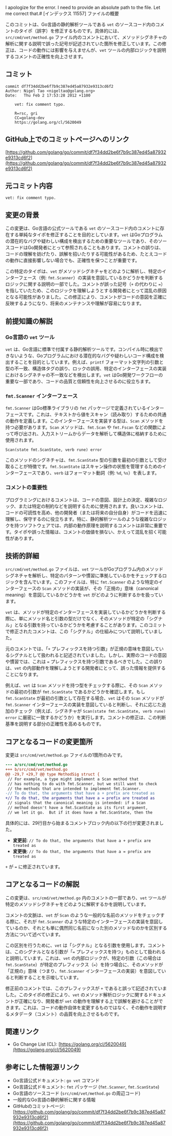 I apologize for the error. I need to provide an absolute path to the file. Let me correct that.# [インデックス 11557] ファイルの概要

このコミットは、Go言語の静的解析ツールである `vet` のソースコード内のコメントのタイポ（誤字）を修正するものです。具体的には、`src/cmd/vet/method.go` ファイル内のコメントにおいて、メソッドシグネチャの解析に関する説明で誤った記号が記述されていた箇所を修正しています。この修正は、コードの動作には影響を与えませんが、`vet` ツールの内部ロジックを説明するコメントの正確性を向上させます。

## コミット

```
commit df7f34dd2be6f7b9c387ed45a87932e9313cd6f2
Author: Nigel Tao <nigeltao@golang.org>
Date:   Thu Feb 2 17:53:28 2012 +1100

    vet: fix comment typo.
    
    R=rsc, gri
    CC=golang-dev
    https://golang.org/cl/5620049
```

## GitHub上でのコミットページへのリンク

[https://github.com/golang/go/commit/df7f34dd2be6f7b9c387ed45a87932e9313cd6f2](https://github.com/golang/go/commit/df7f34dd2be6f7b9c387ed45a87932e9313cd6f2)

## 元コミット内容

```
vet: fix comment typo.
```

## 変更の背景

この変更は、Go言語の公式ツールである `vet` のソースコード内のコメントに存在する単純なタイポを修正することを目的としています。`vet` はGoプログラムの潜在的なバグや疑わしい構成を検出するための重要なツールであり、そのソースコードはGo開発者にとって参照されることもあります。コメントの誤りは、コードの理解を妨げたり、誤解を招いたりする可能性があるため、たとえコードの動作に直接影響しない場合でも、正確性を保つことが重要です。

この特定のタイポは、`vet` がメソッドシグネチャをどのように解析し、特定のインターフェース（例: `fmt.Scanner`）の実装を意図しているかどうかを判断するロジックに関する説明の一部でした。コメントが誤った記号（`+` の代わりに `=`）を指していたため、このロジックを理解しようとする開発者にとって混乱の原因となる可能性がありました。この修正により、コメントがコードの意図を正確に反映するようになり、将来のメンテナンスや理解が容易になります。

## 前提知識の解説

### Go言語の `vet` ツール

`vet` は、Go言語に標準で付属する静的解析ツールです。コンパイル時に検出できないような、Goプログラムにおける潜在的なバグや疑わしいコード構成を検出することを目的としています。例えば、`printf` フォーマット文字列の引数と型の不一致、構造体タグの誤り、ロックの誤用、特定のインターフェースの実装におけるシグネチャの不一致などを検出します。`vet` はGo開発ワークフローの重要な一部であり、コードの品質と信頼性を向上させるのに役立ちます。

### `fmt.Scanner` インターフェース

`fmt.Scanner` はGo標準ライブラリの `fmt` パッケージで定義されているインターフェースです。これは、テキストから値をスキャン（読み取り）するための共通の動作を定義します。このインターフェースを実装する型は、`Scan` メソッドを持つ必要があります。`Scan` メソッドは、`fmt.Scan` や `fmt.Fscan` などの関数によって呼び出され、入力ストリームからデータを解析して構造体に格納するために使用されます。

`Scan(state fmt.ScanState, verb rune) error`

このメソッドのシグネチャは、`fmt.ScanState` 型の引数を最初の引数として受け取ることが特徴です。`fmt.ScanState` はスキャン操作の状態を管理するためのインターフェースであり、`verb` はフォーマット動詞（例: `%d`, `%s`）を表します。

### コメントの重要性

プログラミングにおけるコメントは、コードの意図、設計上の決定、複雑なロジック、または特定の制約などを説明するために使用されます。良いコメントは、コードの可読性を高め、他の開発者（または将来の自分自身）がコードを迅速に理解し、保守するのに役立ちます。特に、静的解析ツールのような複雑なロジックを持つソフトウェアでは、内部の動作原理を説明するコメントは非常に重要です。タイポや誤った情報は、コメントの価値を損ない、かえって混乱を招く可能性があります。

## 技術的詳細

`src/cmd/vet/method.go` ファイルは、`vet` ツールがGoプログラム内のメソッドシグネチャを解析し、特定のパターンや慣習に準拠しているかをチェックするロジックを含んでいます。このファイルは、特に `fmt.Scanner` のような特定のインターフェースの `Scan` メソッドの実装が、その「正規の」意味（canonical meaning）を意図しているかどうかを `vet` がどのように判断するかを扱っています。

`vet` は、メソッドが特定のインターフェースを実装しているかどうかを判断する際に、単にメソッド名と引数の型だけでなく、そのメソッドが特定の「シグナル」となる引数を持っているかどうかを考慮することがあります。このコミットで修正されたコメントは、この「シグナル」の仕組みについて説明していました。

元のコメントでは、「`+` プレフィックスを持つ引数」が正規の意味を意図しているシグナルとして扱われると記述されていました。しかし、実際のコードの意図や慣習では、これは `=` プレフィックスを持つ引数であるべきでした。この誤りは、`vet` の内部動作を理解しようとする開発者にとって、誤った情報を提供することになります。

例えば、`vet` は `Scan` メソッドを持つ型をチェックする際に、その `Scan` メソッドの最初の引数が `fmt.ScanState` であるかどうかを確認します。もし `fmt.ScanState` が最初の引数として存在する場合、`vet` はその `Scan` メソッドが `fmt.Scanner` インターフェースの実装を意図していると判断し、それに応じた追加のチェック（例えば、シグネチャが `Scan(state fmt.ScanState, verb rune) error` に厳密に一致するかどうか）を実行します。コメントの修正は、この判断基準を説明する部分の正確性を高めるものです。

## コアとなるコードの変更箇所

変更は `src/cmd/vet/method.go` ファイルの1箇所のみです。

```diff
--- a/src/cmd/vet/method.go
+++ b/src/cmd/vet/method.go
@@ -29,7 +29,7 @@ type MethodSig struct {
 // For example, a type might implement a Scan method that
 // has nothing to do with fmt.Scanner, but we still want to check
 // the methods that are intended to implement fmt.Scanner.
-// To do that, the arguments that have a + prefix are treated as
+// To do that, the arguments that have a = prefix are treated as
 // signals that the canonical meaning is intended: if a Scan
 // method doesn't have a fmt.ScanState as its first argument,
 // we let it go.  But if it does have a fmt.ScanState, then the
```

具体的には、29行目から始まるコメントブロック内の以下の行が変更されました。

-   **変更前**: `// To do that, the arguments that have a + prefix are treated as`
-   **変更後**: `// To do that, the arguments that have a = prefix are treated as`

`+` が `=` に修正されています。

## コアとなるコードの解説

この変更は、`src/cmd/vet/method.go` 内のコメントの一部であり、`vet` ツールが特定のメソッドシグネチャをどのように解釈するかを説明しています。

コメントの文脈は、`vet` が `Scan` のような一般的な名前のメソッドをチェックする際に、それが `fmt.Scanner` のような特定のインターフェースの実装を意図しているのか、それとも単に偶然同じ名前になった別のメソッドなのかを区別する方法について述べています。

この区別を行うために、`vet` は「シグナル」となる引数を使用します。コメントは、このシグナルとなる引数が「`=` プレフィックスを持つ」ものとして扱われると説明しています。これは、`vet` の内部ロジックが、特定の引数（この場合は `fmt.ScanState`）が特定のプレフィックス（`=`）を持つ場合に、そのメソッドが「正規の」意味（つまり、`fmt.Scanner` インターフェースの実装）を意図していると判断することを示唆しています。

修正前のコメントでは、このプレフィックスが `+` であると誤って記述されていました。このタイポの修正により、`vet` のメソッド解析ロジックに関するドキュメントが正確になり、開発者が `vet` の動作を理解する上で誤解を避けることができます。これは、コードの動作自体を変更するものではなく、その動作を説明するメタデータ（コメント）の品質を向上させるものです。

## 関連リンク

*   Go Change List (CL): [https://golang.org/cl/5620049](https://golang.org/cl/5620049)

## 参考にした情報源リンク

*   Go言語公式ドキュメント: `go vet` コマンド
*   Go言語公式ドキュメント: `fmt` パッケージ (`fmt.Scanner`, `fmt.ScanState`)
*   Go言語のソースコード (`src/cmd/vet/method.go` の周辺コード)
*   一般的なGo言語の静的解析に関する情報
*   GitHubのコミットページ: [https://github.com/golang/go/commit/df7f34dd2be6f7b9c387ed45a87932e9313cd6f2](https://github.com/golang/go/commit/df7f34dd2be6f7b9c387ed45a87932e9313cd6f2)

